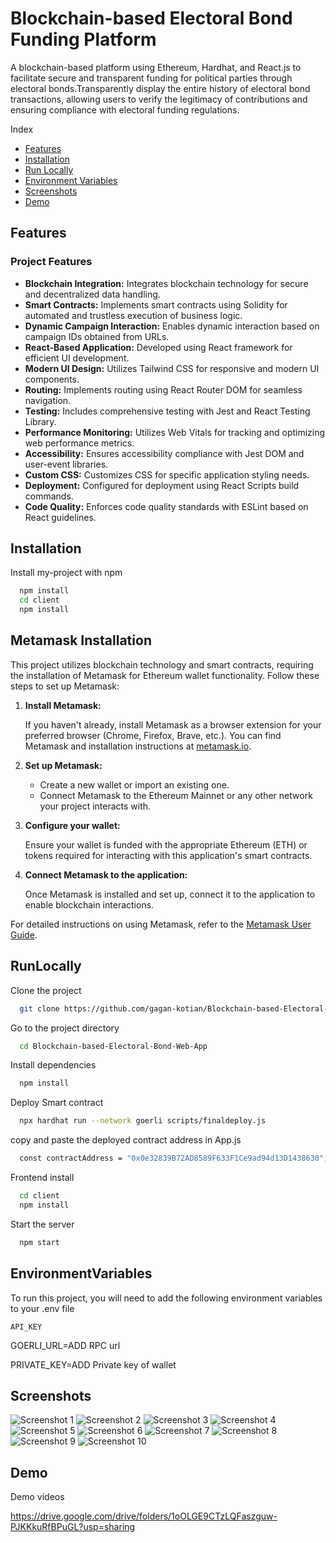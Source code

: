 
# Blockchain-based Electoral Bond Funding Platform

A blockchain-based platform using Ethereum, Hardhat, and React.js to facilitate secure and transparent funding for political parties through electoral bonds.Transparently display the entire history of electoral bond transactions, allowing users to verify the legitimacy of contributions and ensuring compliance with electoral funding regulations.

Index
- [Features](#Features)
- [Installation](#installation)
- [Run Locally](#RunLocally)
- [Environment Variables](#EnvironmentVariables)
- [Screenshots](#Screenshots)
- [Demo](#Demo)





## Features

### Project Features

- **Blockchain Integration:** Integrates blockchain technology for secure and decentralized data handling.
- **Smart Contracts:** Implements smart contracts using Solidity for automated and trustless execution of business logic.
- **Dynamic Campaign Interaction:** Enables dynamic interaction based on campaign IDs obtained from URLs.
- **React-Based Application:** Developed using React framework for efficient UI development.
- **Modern UI Design:** Utilizes Tailwind CSS for responsive and modern UI components.
- **Routing:** Implements routing using React Router DOM for seamless navigation.
- **Testing:** Includes comprehensive testing with Jest and React Testing Library.
- **Performance Monitoring:** Utilizes Web Vitals for tracking and optimizing web performance metrics.
- **Accessibility:** Ensures accessibility compliance with Jest DOM and user-event libraries.
- **Custom CSS:** Customizes CSS for specific application styling needs.
- **Deployment:** Configured for deployment using React Scripts build commands.
- **Code Quality:** Enforces code quality standards with ESLint based on React guidelines.



## Installation

Install my-project with npm

```bash
  npm install
  cd client
  npm install
```
## Metamask Installation

This project utilizes blockchain technology and smart contracts, requiring the installation of Metamask for Ethereum wallet functionality. Follow these steps to set up Metamask:

1. **Install Metamask:**

   If you haven't already, install Metamask as a browser extension for your preferred browser (Chrome, Firefox, Brave, etc.). You can find Metamask and installation instructions at [metamask.io](https://metamask.io/).

2. **Set up Metamask:**

   - Create a new wallet or import an existing one.
   - Connect Metamask to the Ethereum Mainnet or any other network your project interacts with.

3. **Configure your wallet:**

   Ensure your wallet is funded with the appropriate Ethereum (ETH) or tokens required for interacting with this application's smart contracts.

4. **Connect Metamask to the application:**

   Once Metamask is installed and set up, connect it to the application to enable blockchain interactions.

For detailed instructions on using Metamask, refer to the [Metamask User Guide](https://metamask.zendesk.com/hc/en-us/categories/360001824191).

## RunLocally

Clone the project

```bash
  git clone https://github.com/gagan-kotian/Blockchain-based-Electoral-Bond-Web-App.git
```

Go to the project directory

```bash
  cd Blockchain-based-Electoral-Bond-Web-App
```

Install dependencies

```bash
  npm install
```
Deploy Smart contract
```bash
  npx hardhat run --network goerli scripts/finaldeploy.js
```
copy and paste the deployed contract address in App.js
```bash
  const contractAddress = "0x0e32839B72AD8589F633F1Ce9ad94d13D1438630";
```

Frontend install

```bash
  cd client
  npm install
```

Start the server

```bash
  npm start
```


## EnvironmentVariables

To run this project, you will need to add the following environment variables to your .env file

`API_KEY`

GOERLI_URL=ADD RPC url

PRIVATE_KEY=ADD Private key of wallet
## Screenshots

![Screenshot 1](https://github.com/gagan-kotian/Blockchain-based-Electoral-Bond-Web-App/raw/main/screenshots/img1.png)
![Screenshot 2](https://github.com/gagan-kotian/Blockchain-based-Electoral-Bond-Web-App/raw/main/screenshots/img2.png)
![Screenshot 3](https://github.com/gagan-kotian/Blockchain-based-Electoral-Bond-Web-App/raw/main/screenshots/img3.png)
![Screenshot 4](https://github.com/gagan-kotian/Blockchain-based-Electoral-Bond-Web-App/raw/main/screenshots/img4.png)
![Screenshot 5](https://github.com/gagan-kotian/Blockchain-based-Electoral-Bond-Web-App/raw/main/screenshots/img5.png)
![Screenshot 6](https://github.com/gagan-kotian/Blockchain-based-Electoral-Bond-Web-App/raw/main/screenshots/img6.png)
![Screenshot 7](https://github.com/gagan-kotian/Blockchain-based-Electoral-Bond-Web-App/raw/main/screenshots/img7.png)
![Screenshot 8](https://github.com/gagan-kotian/Blockchain-based-Electoral-Bond-Web-App/raw/main/screenshots/img8.png)
![Screenshot 9](https://github.com/gagan-kotian/Blockchain-based-Electoral-Bond-Web-App/raw/main/screenshots/img9.png)
![Screenshot 10](https://github.com/gagan-kotian/Blockchain-based-Electoral-Bond-Web-App/raw/main/screenshots/img10.png)

## Demo
Demo videos

https://drive.google.com/drive/folders/1oOLGE9CTzLQFaszguw-PJKKkuRfBPuGL?usp=sharing
